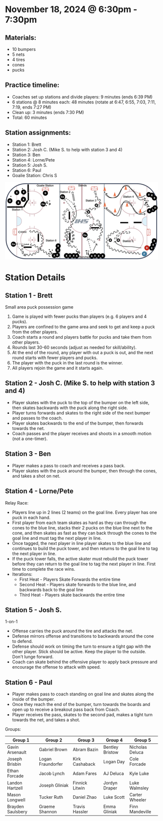 
# November 18, 2024 @ 6:30pm - 7:30pm

## Materials:
- 10 bumpers
- 5 nets
- 4 tires
- cones
- pucks

## Practice timeline:
- Coaches set up stations and divide players: 9 minutes (ends 6:39 PM)
- 6 stations @ 8 minutes each: 48 minutes (rotate at 6:47, 6:55, 7:03, 7:11, 7:19, ends 7:27 PM)
- Clean up: 3 minutes (ends 7:30 PM)
- Total: 60 minutes

## Station assignments:
- Station 1: Brett
- Station 2: Josh C. (Mike S. to help with station 3 and 4)
- Station 3: Ben
- Station 4: Lorne/Pete
- Station 5: Josh S.
- Station 6: Paul
- Goalie Station: Chris S
  
<img src="https://github.com/salter14/hockey/blob/main/drill_diagrams/Practice_layout_20241118.png" alt="alt" width="800px">

# Station Details

## Station 1 - Brett
Small area puck possession game
1. Game is played with fewer pucks than players (e.g. 6 players and 4 pucks).
2. Players are confined to the game area and seek to get and keep a puck from the other players.
3. Coach starts a round and players battle for pucks and take them from other players.
4. Rounds last 30-60 seconds (adjust as needed for skill/ability).
5. At the end of the round, any player with out a puck is out, and the next round starts with fewer players and pucks.
6. The player with the puck in the last round is the winner.
7. All players rejoin the game and it starts again.

## Station 2 - Josh C. (Mike S. to help with station 3 and 4)
- Player skates with the puck to the top of the bumper on the left side, then skates backwards with the puck along the right side.
- Player turns forwards and skates to the right side of the next bumper and passes to the coach.
- Player skates backwards to the end of the bumper, then forwards towards the net.
- Coach passes and the player receives and shoots in a smooth motion (not a one-timer).

## Station 3 - Ben
- Player makes a pass to coach and receives a pass back.
- Player skates with the puck around the bumper, then through the cones, and takes a shot on net.

## Station 4 - Lorne/Pete
Relay Race:  
- Players line up in 2 lines (2 teams) on the goal line.  Every player has one puck in each hand.
- First player from each team skates as hard as they can through the cones to the blue line, stacks their 2 pucks on the blue line next to the cone, and then skates as fast as they can back through the cones to the goal line and must tag the next player in line.
- Once tagged, the next player in line player skates to the blue line and continues to build the puck tower, and then returns to the goal line to tag the next player in line.
- If the puck tower falls, the active skater must rebuild the puck tower before they can return to the goal line to tag the next player in line.  First time to complete the race wins.
- Iterations:
  - First Heat - Players Skate Forwards the entire time
  - Second Heat - Players skate forwards to the blue line, and backwards back to the goal line
  - Third Heat - Players skate backwards the entire time

## Station 5 - Josh S.
1-on-1
- Offense carries the puck around the tire and attacks the net.
- Defense mirrors offense and transitions to backwards around the cone to defend.
- Defense should work on timing the turn to ensure a tight gap with the other player. Stick should be active. Keep the player to the outside. Don't lunge forward.
- Coach can skate behind the offensive player to apply back pressure and encourage the offense to attack with speed.

## Station 6 - Paul
- Player makes pass to coach standing on goal line and skates along the inside of the bumper.
- Once they reach the end of the bumper, turn towards the boards and open up to receive a breakout pass back from Coach.
- Player receives the pass, skates to the second pad, makes a tight turn towards the net, and takes a shot.

Groups:

| Group 1 | Group 2 | Group 3 | Group 4 | Group 5|
| ---- | ---- | ---- | ---- | ---- |
| Gavin Arsenault | Gabriel Brown | Abram Bazin | Bentley Bristow | Nicholas Deluca |
| Joseph Brisbin | Logan Fraundorfer | Kirk Cashaback | Logan Day | Cole Forcade |
| Ethan Forcade | Jacob Lynch | Adam Fares | AJ Deluca | Kyle Luke |
| Landon Hartzell | Joseph Gliniak | Finnick Litwin | Jordyn Draper | Luke Walmsley |
| Mason Longwell | Tucker Ruth | Daniel Zhao | Luke Scott | Carter Wheeler |
| Brayden Saulsbery | Graeme Shannon | Travis Hassler | Emma Gliniak | Finn Mandeville |
